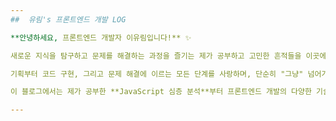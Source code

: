 ```yaml
---
##  유림's 프론트엔드 개발 LOG

**안녕하세요, 프론트엔드 개발자 이유림입니다!** ✨

새로운 지식을 탐구하고 문제를 해결하는 과정을 즐기는 제가 공부하고 고민한 흔적들을 이곳에 담습니다.

기획부터 코드 구현, 그리고 문제 해결에 이르는 모든 단계를 사랑하며, 단순히 "그냥" 넘어가는 것 없이 충분한 고민과 논의를 통해 최적의 결과물을 찾아가는 개발자입니다.

이 블로그에서는 제가 공부한 **JavaScript 심층 분석**부터 프론트엔드 개발의 다양한 기술 스택과 노하우를 정리합니다.

---
```

